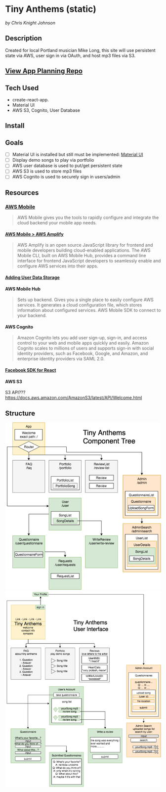 # Tiny Anthems (static)
*by Chris Knight Johnson*
## Description
Created for local Portland musician Mike Long, this site will use persistent state via AWS, user sign in via OAuth, and host mp3 files via S3.

## [View App Planning Repo](https://github.com/ckjpdx/tiny-anthems-planning)
## Tech Used
* create-react-app.
* Material UI
* AWS S3, Cognito, User Database

## Install
 

## Goals
- [ ] Material UI is installed but still must be implemented: [Material UI](https://www.npmjs.com/package/material-ui)
- [ ] Display demo songs to play via portfolio
- [ ] AWS user database is used to put/get persistent state
- [ ] AWS S3 is used to store mp3 files
- [ ] AWS Cognito is used to securely sign in users/admin

## Resources

### [AWS Mobile](https://aws.amazon.com/mobile/)
> AWS Mobile gives you the tools to rapidly configure and integrate the cloud backend your mobile app needs.

#### [AWS Mobile > AWS Amplify](https://github.com/aws/aws-amplify)
> AWS Amplify is an open source JavaScript library for frontend and mobile developers building cloud-enabled applications. The AWS Mobile CLI, built on AWS Mobile Hub, provides a command line interface for frontend JavaScript developers to seamlessly enable and configure AWS services into their apps.

#### [Adding User Data Storage](https://docs.aws.amazon.com/aws-mobile/latest/developerguide/web-add-storage.html)

#### AWS Mobile Hub
> Sets up backend. Gives you a single place to easily configure AWS services. It generates a cloud configuration file, which stores information about configured services. AWS Mobile SDK to connect to your backend.

#### AWS Cognito
> Amazon Cognito lets you add user sign-up, sign-in, and access control to your web and mobile apps quickly and easily. Amazon Cognito scales to millions of users and supports sign-in with social identity providers, such as Facebook, Google, and Amazon, and enterprise identity providers via SAML 2.0.

#### [Facebook SDK for React](https://medium.com/front-end-hacking/facebook-authorization-in-a-react-app-b7a9176aacb6)

#### AWS S3
S3 API??? https://docs.aws.amazon.com/AmazonS3/latest/API/Welcome.html

## Structure
![Components](./tiny-anthems-components4.png)
![Interface](./tiny-anthems-interface3.png)
